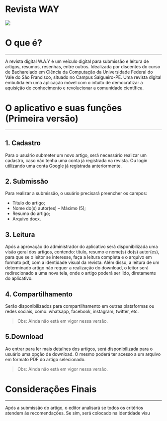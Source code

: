 # Revista WAY

![](https://github.com/wylysdev/revista_way2/blob/main/images/capa_revistaway.png) 

# O que é?
---
A revista digital W.A.Y é um veículo digital para submissão e leitura de
artigos, resumos, resenhas, entre outros. Idealizada por discentes do curso
de Bacharelado em Ciência da Computação da Universidade Federal do Vale
do São Francisco, situado no Campus Salgueiro-PE.
Uma revista digital embutida em uma aplicação móvel com o intuito de
democratizar a aquisição de conhecimento e revolucionar a comunidade
científica.

# O aplicativo e suas funções (Primeira versão)
---
## 1. Cadastro

Para o usuário submeter um novo artigo, será necessário realizar um
cadastro, caso não tenha uma conta já registrada na revista. Ou login
utilizando uma conta Google já registrada anteriormente.

## 2. Submissão

Para realizar a submissão, o usuário precisará preencher os campos:
- Título do artigo;
- Nome do(s) autor(es) – Máximo (5);
- Resumo do artigo;
- Arquivo docx.

## 3. Leitura

Após a aprovação do administrador do aplicativo será disponibilizada uma
visão geral dos artigos, contendo: título, resumo e nome(s) do(s) autor(es),
para que se o leitor se interesse, faça a leitura completa e o arquivo em
formato pdf, com a identidade visual da revista.
Além disso, a leitura de um determinado artigo não requer a realização do
download, o leitor será redirecionado a uma nova tela, onde o artigo poderá
ser lido, diretamente do aplicativo.

## 4. Compartilhamento

Serão disponibilizados para compartilhamento em outras plataformas ou
redes sociais, como: whatsapp, facebook, instagram, twitter, etc.

> Obs: Ainda não está em vigor nessa versão.

## 5.Download

Ao entrar para ler mais detalhes dos artigos, será disponibilizada para o
usuário uma opção de download. O mesmo poderá ter acesso a um arquivo
em formato PDF do artigo selecionado.

> Obs: Ainda não está em vigor nessa versão.

# Considerações Finais
---
Após a submissão do artigo, o editor analisará se todos os critérios atendem
às recomendações. Se sim, será colocado na identidade visu
